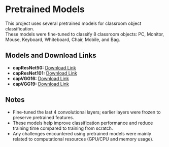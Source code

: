 # Pretrained Models

This project uses several pretrained models for classroom object classification.  
These models were fine-tuned to classify 8 classroom objects: PC, Monitor, Mouse, Keyboard, Whiteboard, Chair, Mobile, and Bag.

## Models and Download Links

- **capResNet50:** [Download Link](https://drive.google.com/file/d/1zvtYbo92sjAgtgNzfbWaTiyAwM-VWBEW/view?usp=share_link)  
- **capResNet101:** [Download Link](https://drive.google.com/file/d/1inqcxDkiiBBQAp_XIQqHNd_gb-3fmHT-/view?usp=share_link)  
- **capVGG16:** [Download Link](https://drive.google.com/file/d/1KIj20nQ68_chvNFIm2PWXzYh2GIIAJRe/view?usp=share_link)  
- **capVGG19:** [Download Link](https://drive.google.com/file/d/1ygMe8Iv92r338vImfSB2kiWgpvJyInqS/view?usp=share_link)  

## Notes

- Fine-tuned the last 4 convolutional layers; earlier layers were frozen to preserve pretrained features.
- These models help improve classification performance and reduce training time compared to training from scratch.
- Any challenges encountered using pretrained models were mainly related to computational resources (GPU/CPU and memory usage).
